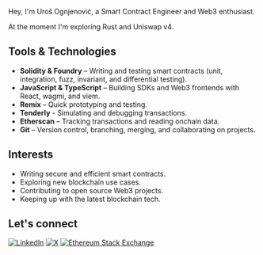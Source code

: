 Hey, I'm Uroš Ognjenović, a Smart Contract Engineer and Web3 enthusiast.

At the moment I'm exploring Rust and Uniswap v4.

## Tools & Technologies

- **Solidity & Foundry** – Writing and testing smart contracts (unit, integration, fuzz, invariant, and differential testing).
- **JavaScript & TypeScript** – Building SDKs and Web3 frontends with React, wagmi, and viem.
- **Remix** – Quick prototyping and testing.
- **Tenderly** - Simulating and debugging transactions.
- **Etherscan** – Tracking transactions and reading onchain data.
- **Git** – Version control, branching, merging, and collaborating on projects.

## Interests

- Writing secure and efficient smart contracts.
- Exploring new blockchain use cases.
- Contributing to open source Web3 projects.
- Keeping up with the latest blockchain tech.

## Let's connect
[![LinkedIn](https://img.shields.io/badge/LinkedIn-black?logo=linkedin)](https://www.linkedin.com/in/urosognjenovic/)
[![X](https://img.shields.io/badge/Twitter-black?logo=x)](https://x.com/ognjenovicuros)
[![Ethereum Stack Exchange](https://img.shields.io/badge/Ethereum_Stack_Exchange-black?logo=stackexchange)](https://ethereum.stackexchange.com/users/132551/urosognjenovic)
